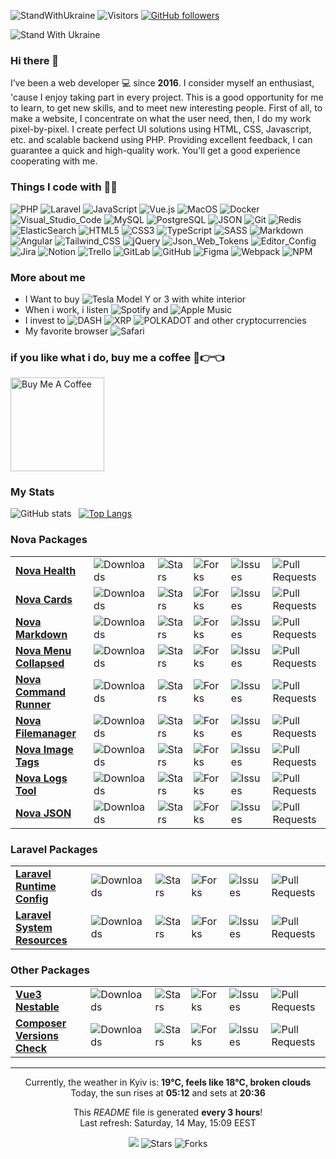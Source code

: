 ![StandWithUkraine](https://raw.githubusercontent.com/stepanenko3/StandWithUkraine/main/badges/StandWithUkraine.svg)
![Visitors](https://visitor-badge.glitch.me/badge?page_id=stepanenko3)
[![GitHub followers](https://img.shields.io/github/followers/stepanenko3?label=follow&style=social)](https://github.com/stepanenko3)

![Stand With Ukraine](https://raw.githubusercontent.com/stepanenko3/StandWithUkraine/main/banner2-direct.svg)

### Hi there 👋

I’ve been a web developer 💻 since **2016**. I consider myself an enthusiast, 'cause I enjoy taking part in every project. This is a good opportunity for me to learn, to get new skills, and to meet new interesting people. First of all, to make a website, I concentrate on what the user need, then, I do my work pixel-by-pixel. I create perfect UI solutions using HTML, CSS, Javascript, etc. and scalable backend using PHP. Providing excellent feedback, I can guarantee a quick and high-quality work. You'll get a good experience cooperating with me.

### Things I code with :man_technologist:
<p>
    <img alt="PHP" src="https://img.shields.io/badge/-PHP-777BB4?style=flat&logo=php&logoColor=white" />
    <img alt="Laravel" src="https://img.shields.io/badge/-Laravel-FF2D20?style=flat&logo=laravel&logoColor=white" />
    <img alt="JavaScript" src="https://img.shields.io/badge/-JavaScript-F7DF1E?style=flat&logo=javascript&logoColor=white" />
    <img alt="Vue.js" src="https://img.shields.io/badge/-Vue.js-777BB4?style=flat&logo=vue.js&logoColor=white" />
    <img alt="MacOS" src="https://img.shields.io/badge/-MacOS-000000?style=flat&logo=apple&logoColor=white" />
    <img alt="Docker" src="https://img.shields.io/badge/-Docker-46a2f1?style=flat&logo=docker&logoColor=white" />
    <img alt="Visual_Studio_Code" src="https://img.shields.io/badge/-Visual_Studio_Code-0078D4?style=flat&logo=visual-studio-code&logoColor=white" />
    <img alt="MySQL" src="https://img.shields.io/badge/-MySQL-4479A1?style=flat&logo=mysql&logoColor=white" />
    <img alt="PostgreSQL" src="https://img.shields.io/badge/-PostgreSQL-316192?style=flat&logo=postgresql&logoColor=white" />
    <img alt="JSON" src="https://img.shields.io/badge/-JSON-0000?style=flat&logo=json&logoColor=white" />
    <img alt="Git" src="https://img.shields.io/badge/-Git-F05032?style=flat&logo=git&logoColor=white" />
    <img alt="Redis" src="https://img.shields.io/badge/-Redis-DC382D?style=flat&logo=redis&logoColor=white" />
    <img alt="ElasticSearch" src="https://img.shields.io/badge/-ElasticSearch-005571?style=flat&logo=elasticsearch&logoColor=white" />
    <img alt="HTML5" src="https://img.shields.io/badge/-HTML5-E34F26?style=flat&logo=html5&logoColor=white" />
    <img alt="CSS3" src="https://img.shields.io/badge/-CSS3-1572B6?style=flat&logo=css3&logoColor=white" />
    <img alt="TypeScript" src="https://img.shields.io/badge/-TypeScript-007ACC?style=flat&logo=typescript&logoColor=white" />
    <img alt="SASS" src="https://img.shields.io/badge/-SASS-CC6699?style=flat&logo=sass&logoColor=white" />
    <img alt="Markdown" src="https://img.shields.io/badge/-Markdown-000000?style=flat&logo=markdown&logoColor=white" />
    <img alt="Angular" src="https://img.shields.io/badge/-Angular-E23237?style=flat&logo=angular&logoColor=white" />
    <img alt="Tailwind_CSS" src="https://img.shields.io/badge/-Tailwind_CSS-38B2AC?style=flat&logo=tailwindcss&logoColor=white" />
    <img alt="jQuery" src="https://img.shields.io/badge/-jQuery-0769AD?style=flat&logo=jquery&logoColor=white" />
    <img alt="Json_Web_Tokens" src="https://img.shields.io/badge/-Json_Web_Tokens-323330?style=flat&logo=json-web-tokens&logoColor=white" />
    <img alt="Editor_Config" src="https://img.shields.io/badge/-Editor_Config-000?style=flat&logo=editorconfig&logoColor=white" />
    <img alt="Jira" src="https://img.shields.io/badge/-Jira-0052CC?style=flat&logo=jira&logoColor=white" />
    <img alt="Notion" src="https://img.shields.io/badge/-Notion-000?style=flat&logo=notion&logoColor=white" />
    <img alt="Trello" src="https://img.shields.io/badge/-Trello-0052CC?style=flat&logo=trello&logoColor=white" />
    <img alt="GitLab" src="https://img.shields.io/badge/-GitLab-330F63?style=flat&logo=gitlab&logoColor=white" />
    <img alt="GitHub" src="https://img.shields.io/badge/-GitHub-100000?style=flat&logo=github&logoColor=white" />
    <img alt="Figma" src="https://img.shields.io/badge/-Figma-F24E1E?style=flat&logo=figma&logoColor=white" />
    <img alt="Webpack" src="https://img.shields.io/badge/-Webpack-8DD6F9?style=flat&logo=webpack&logoColor=white" />
    <img alt="NPM" src="https://img.shields.io/badge/-NPM-CB3837?style=flat&logo=npm&logoColor=white" />
</p>

### More about me

- I Want to buy <img alt="Tesla" src="https://aleen42.github.io/badges/src/tesla.svg" /> Model Y or 3 with white interior
- When i work, i listen <img alt="Spotify" src="https://img.shields.io/badge/Spotify-1ED760?&style=flat&logo=spotify&logoColor=white" /> and <img alt="Apple Music" src="https://img.shields.io/badge/Apple_Music-F34E68?style=flat&logo=apple%20music&logoColor=white" />
- I invest to <img alt="DASH" src="https://img.shields.io/badge/DASH-008DE4?style=flat&logo=dash&logoColor=white" /> <img alt="XRP" src="https://img.shields.io/badge/XRP-black?style=flat&logo=xrp&logoColor=white" /> <img alt="POLKADOT" src="https://img.shields.io/badge/polkadot-E6007A?style=flat&logo=Polkadot&logoColor=fff" /> and other cryptocurrencies
- My favorite browser <img alt="Safari" src="https://img.shields.io/badge/Safari-000000?style=flat&logo=Safari&logoColor=white" />

### if you like what i do, buy me a coffee 🥺👉👈

<a href="https://www.buymeacoffee.com/stepanenko" target="_blank"><img src="https://cdn.buymeacoffee.com/buttons/v2/default-red.png" alt="Buy Me A Coffee" width="150" ></a>

### My Stats

![GitHub stats](https://github-readme-stats.vercel.app/api?username=stepanenko3&count_private=true&show_icons=true)&nbsp;&nbsp;&nbsp;[![Top Langs](https://github-readme-stats.vercel.app/api/top-langs/?username=stepanenko3&layout=compact)](https://github.com/maloun96/github-readme-stats)

### Nova Packages

<table>
  <tbody>
    <tr>
        <td><a href="https://github.com/stepanenko3/nova-health"><b>Nova Health</b></a></td>
        <td><img alt="Downloads" src="https://img.shields.io/packagist/dt/stepanenko3&#x2F;nova-health?style=flat&labelColor=343b41" /></td/>
        <td><img alt="Stars" src="https://img.shields.io/github/stars/stepanenko3/nova-health?style=flat&labelColor=343b41"/></td>
        <td><img alt="Forks" src="https://img.shields.io/github/forks/stepanenko3/nova-health?style=flat&labelColor=343b41"/></td>
        <td><img alt="Issues" src="https://img.shields.io/github/issues/stepanenko3/nova-health?style=flat&labelColor=343b41"/></td>
        <td><img alt="Pull Requests" src="https://img.shields.io/github/issues-pr/stepanenko3/nova-health?style=flat&labelColor=343b41"/></td>
    </tr>
    <tr>
        <td><a href="https://github.com/stepanenko3/nova-cards"><b>Nova Cards</b></a></td>
        <td><img alt="Downloads" src="https://img.shields.io/packagist/dt/stepanenko3&#x2F;nova-cards?style=flat&labelColor=343b41" /></td/>
        <td><img alt="Stars" src="https://img.shields.io/github/stars/stepanenko3/nova-cards?style=flat&labelColor=343b41"/></td>
        <td><img alt="Forks" src="https://img.shields.io/github/forks/stepanenko3/nova-cards?style=flat&labelColor=343b41"/></td>
        <td><img alt="Issues" src="https://img.shields.io/github/issues/stepanenko3/nova-cards?style=flat&labelColor=343b41"/></td>
        <td><img alt="Pull Requests" src="https://img.shields.io/github/issues-pr/stepanenko3/nova-cards?style=flat&labelColor=343b41"/></td>
    </tr>
    <tr>
        <td><a href="https://github.com/stepanenko3/nova-markdown"><b>Nova Markdown</b></a></td>
        <td><img alt="Downloads" src="https://img.shields.io/packagist/dt/stepanenko3&#x2F;nova-markdown?style=flat&labelColor=343b41" /></td/>
        <td><img alt="Stars" src="https://img.shields.io/github/stars/stepanenko3/nova-markdown?style=flat&labelColor=343b41"/></td>
        <td><img alt="Forks" src="https://img.shields.io/github/forks/stepanenko3/nova-markdown?style=flat&labelColor=343b41"/></td>
        <td><img alt="Issues" src="https://img.shields.io/github/issues/stepanenko3/nova-markdown?style=flat&labelColor=343b41"/></td>
        <td><img alt="Pull Requests" src="https://img.shields.io/github/issues-pr/stepanenko3/nova-markdown?style=flat&labelColor=343b41"/></td>
    </tr>
    <tr>
        <td><a href="https://github.com/stepanenko3/nova-menu-collapsed"><b>Nova Menu Collapsed</b></a></td>
        <td><img alt="Downloads" src="https://img.shields.io/packagist/dt/stepanenko3&#x2F;nova-menu-collapsed?style=flat&labelColor=343b41" /></td/>
        <td><img alt="Stars" src="https://img.shields.io/github/stars/stepanenko3/nova-menu-collapsed?style=flat&labelColor=343b41"/></td>
        <td><img alt="Forks" src="https://img.shields.io/github/forks/stepanenko3/nova-menu-collapsed?style=flat&labelColor=343b41"/></td>
        <td><img alt="Issues" src="https://img.shields.io/github/issues/stepanenko3/nova-menu-collapsed?style=flat&labelColor=343b41"/></td>
        <td><img alt="Pull Requests" src="https://img.shields.io/github/issues-pr/stepanenko3/nova-menu-collapsed?style=flat&labelColor=343b41"/></td>
    </tr>
    <tr>
        <td><a href="https://github.com/stepanenko3/nova-command-runner"><b>Nova Command Runner</b></a></td>
        <td><img alt="Downloads" src="https://img.shields.io/packagist/dt/stepanenko3&#x2F;nova-command-runner?style=flat&labelColor=343b41" /></td/>
        <td><img alt="Stars" src="https://img.shields.io/github/stars/stepanenko3/nova-command-runner?style=flat&labelColor=343b41"/></td>
        <td><img alt="Forks" src="https://img.shields.io/github/forks/stepanenko3/nova-command-runner?style=flat&labelColor=343b41"/></td>
        <td><img alt="Issues" src="https://img.shields.io/github/issues/stepanenko3/nova-command-runner?style=flat&labelColor=343b41"/></td>
        <td><img alt="Pull Requests" src="https://img.shields.io/github/issues-pr/stepanenko3/nova-command-runner?style=flat&labelColor=343b41"/></td>
    </tr>
    <tr>
        <td><a href="https://github.com/stepanenko3/nova-filemanager"><b>Nova Filemanager</b></a></td>
        <td><img alt="Downloads" src="https://img.shields.io/packagist/dt/stepanenko3&#x2F;nova-filemanager?style=flat&labelColor=343b41" /></td/>
        <td><img alt="Stars" src="https://img.shields.io/github/stars/stepanenko3/nova-filemanager?style=flat&labelColor=343b41"/></td>
        <td><img alt="Forks" src="https://img.shields.io/github/forks/stepanenko3/nova-filemanager?style=flat&labelColor=343b41"/></td>
        <td><img alt="Issues" src="https://img.shields.io/github/issues/stepanenko3/nova-filemanager?style=flat&labelColor=343b41"/></td>
        <td><img alt="Pull Requests" src="https://img.shields.io/github/issues-pr/stepanenko3/nova-filemanager?style=flat&labelColor=343b41"/></td>
    </tr>
    <tr>
        <td><a href="https://github.com/stepanenko3/nova-image-tags"><b>Nova Image Tags</b></a></td>
        <td><img alt="Downloads" src="https://img.shields.io/packagist/dt/stepanenko3&#x2F;nova-image-tags?style=flat&labelColor=343b41" /></td/>
        <td><img alt="Stars" src="https://img.shields.io/github/stars/stepanenko3/nova-image-tags?style=flat&labelColor=343b41"/></td>
        <td><img alt="Forks" src="https://img.shields.io/github/forks/stepanenko3/nova-image-tags?style=flat&labelColor=343b41"/></td>
        <td><img alt="Issues" src="https://img.shields.io/github/issues/stepanenko3/nova-image-tags?style=flat&labelColor=343b41"/></td>
        <td><img alt="Pull Requests" src="https://img.shields.io/github/issues-pr/stepanenko3/nova-image-tags?style=flat&labelColor=343b41"/></td>
    </tr>
    <tr>
        <td><a href="https://github.com/stepanenko3/nova-logs-tool"><b>Nova Logs Tool</b></a></td>
        <td><img alt="Downloads" src="https://img.shields.io/packagist/dt/stepanenko3&#x2F;nova-logs-tool?style=flat&labelColor=343b41" /></td/>
        <td><img alt="Stars" src="https://img.shields.io/github/stars/stepanenko3/nova-logs-tool?style=flat&labelColor=343b41"/></td>
        <td><img alt="Forks" src="https://img.shields.io/github/forks/stepanenko3/nova-logs-tool?style=flat&labelColor=343b41"/></td>
        <td><img alt="Issues" src="https://img.shields.io/github/issues/stepanenko3/nova-logs-tool?style=flat&labelColor=343b41"/></td>
        <td><img alt="Pull Requests" src="https://img.shields.io/github/issues-pr/stepanenko3/nova-logs-tool?style=flat&labelColor=343b41"/></td>
    </tr>
    <tr>
        <td><a href="https://github.com/stepanenko3/nova-json"><b>Nova JSON</b></a></td>
        <td><img alt="Downloads" src="https://img.shields.io/packagist/dt/stepanenko3&#x2F;nova-json?style=flat&labelColor=343b41" /></td/>
        <td><img alt="Stars" src="https://img.shields.io/github/stars/stepanenko3/nova-json?style=flat&labelColor=343b41"/></td>
        <td><img alt="Forks" src="https://img.shields.io/github/forks/stepanenko3/nova-json?style=flat&labelColor=343b41"/></td>
        <td><img alt="Issues" src="https://img.shields.io/github/issues/stepanenko3/nova-json?style=flat&labelColor=343b41"/></td>
        <td><img alt="Pull Requests" src="https://img.shields.io/github/issues-pr/stepanenko3/nova-json?style=flat&labelColor=343b41"/></td>
    </tr>
  </tbody>
</table>

### Laravel Packages
<table>
  <tbody>
    <tr>
        <td><a href="https://github.com/stepanenko3/laravel-runtime-config"><b>Laravel Runtime Config</b></a></td>
        <td><img alt="Downloads" src="https://img.shields.io/packagist/dt/stepanenko3&#x2F;laravel-runtime-config?style=flat&labelColor=343b41" /></td/>
        <td><img alt="Stars" src="https://img.shields.io/github/stars/stepanenko3/laravel-runtime-config?style=flat&labelColor=343b41"/></td>
        <td><img alt="Forks" src="https://img.shields.io/github/forks/stepanenko3/laravel-runtime-config?style=flat&labelColor=343b41"/></td>
        <td><img alt="Issues" src="https://img.shields.io/github/issues/stepanenko3/laravel-runtime-config?style=flat&labelColor=343b41"/></td>
        <td><img alt="Pull Requests" src="https://img.shields.io/github/issues-pr/stepanenko3/laravel-runtime-config?style=flat&labelColor=343b41"/></td>
    </tr>
    <tr>
        <td><a href="https://github.com/stepanenko3/laravel-system-resources"><b>Laravel System Resources</b></a></td>
        <td><img alt="Downloads" src="https://img.shields.io/packagist/dt/stepanenko3&#x2F;laravel-system-resources?style=flat&labelColor=343b41" /></td/>
        <td><img alt="Stars" src="https://img.shields.io/github/stars/stepanenko3/laravel-system-resources?style=flat&labelColor=343b41"/></td>
        <td><img alt="Forks" src="https://img.shields.io/github/forks/stepanenko3/laravel-system-resources?style=flat&labelColor=343b41"/></td>
        <td><img alt="Issues" src="https://img.shields.io/github/issues/stepanenko3/laravel-system-resources?style=flat&labelColor=343b41"/></td>
        <td><img alt="Pull Requests" src="https://img.shields.io/github/issues-pr/stepanenko3/laravel-system-resources?style=flat&labelColor=343b41"/></td>
    </tr>
  </tbody>
</table>

### Other Packages

<table>
  <tbody>
    <tr>
        <td><a href="https://github.com/stepanenko3/vue3-nestable"><b>Vue3 Nestable</b></a></td>
        <td><img alt="Downloads" src="https://img.shields.io/npm/dt/vue3-nestable?style=flat&labelColor=343b41" /></td/>
        <td><img alt="Stars" src="https://img.shields.io/github/stars/stepanenko3/vue3-nestable?style=flat&labelColor=343b41"/></td>
        <td><img alt="Forks" src="https://img.shields.io/github/forks/stepanenko3/vue3-nestable?style=flat&labelColor=343b41"/></td>
        <td><img alt="Issues" src="https://img.shields.io/github/issues/stepanenko3/vue3-nestable?style=flat&labelColor=343b41"/></td>
        <td><img alt="Pull Requests" src="https://img.shields.io/github/issues-pr/stepanenko3/vue3-nestable?style=flat&labelColor=343b41"/></td>
    </tr>
    <tr>
        <td><a href="https://github.com/stepanenko3/composer-versions-check"><b>Composer Versions Check</b></a></td>
        <td><img alt="Downloads" src="https://img.shields.io/packagist/dt/stepanenko3&#x2F;composer-versions-check?style=flat&labelColor=343b41" /></td/>
        <td><img alt="Stars" src="https://img.shields.io/github/stars/stepanenko3/composer-versions-check?style=flat&labelColor=343b41"/></td>
        <td><img alt="Forks" src="https://img.shields.io/github/forks/stepanenko3/composer-versions-check?style=flat&labelColor=343b41"/></td>
        <td><img alt="Issues" src="https://img.shields.io/github/issues/stepanenko3/composer-versions-check?style=flat&labelColor=343b41"/></td>
        <td><img alt="Pull Requests" src="https://img.shields.io/github/issues-pr/stepanenko3/composer-versions-check?style=flat&labelColor=343b41"/></td>
    </tr>
  </tbody>
</table>

------------
<p align="center">
Currently, the weather in Kyiv is: <b>19°C, feels like 18°C, broken clouds</b><br/>
Today, the sun rises at <b>05:12</b> and sets at <b>20:36</b>
</p>

<p align="center">This <i>README</i> file is generated <b>every 3 hours</b>!</br>Last refresh: Saturday, 14 May, 15:09 EEST</p>
<p align="center"><img src="https://github.com/stepanenko3/stepanenko3/workflows/README%20build/badge.svg" /> <img alt="Stars" src="https://img.shields.io/github/stars/stepanenko3/stepanenko3?style=flat&labelColor=343b41"/> <img alt="Forks" src="https://img.shields.io/github/forks/stepanenko3/stepanenko3?style=flat&labelColor=343b41"/></p>
